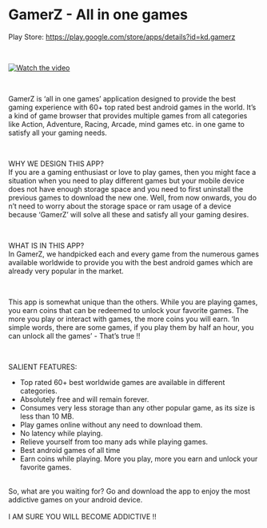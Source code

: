 # GamerZ - All in one games

Play Store: https://play.google.com/store/apps/details?id=kd.gamerz

<br/>

[![Watch the video](GamerZGIF.gif)](https://youtu.be/hFcwtnbrshg)

<br/>

GamerZ is ‘all in one games’ application designed to provide the best gaming experience with 60+ top rated best android games in the world. It’s a kind of game browser that provides multiple games from all categories like Action, Adventure, Racing, Arcade, mind games etc. in one game to satisfy all your gaming needs.

<br/>

WHY WE DESIGN THIS APP?<br/>
If you are a gaming enthusiast or love to play games, then you might face a situation when you need to play different games but your mobile device does not have enough storage space and you need to first uninstall the previous games to download the new one.
Well, from now onwards, you do n’t need to worry about the storage space or ram usage of a device because ‘GamerZ’ will solve all these and satisfy all your gaming desires.

<br/>

WHAT IS IN THIS APP?<br/>
In GamerZ, we handpicked each and every game from the numerous games available worldwide to provide you with the best android games which are already very popular in the market.<br/>

<br/>

This app is somewhat unique than the others. While you are playing games, you earn coins that can be redeemed to unlock your favorite games. The more you play or interact with games, the more coins you will earn. ‘In simple words, there are some games, if you play them by half an hour, you can unlock all the games’ - That’s true !!

<br/>

SALIENT FEATURES:<br/>
+ Top rated 60+ best worldwide games are available in different categories.<br/>
+ Absolutely free and will remain forever.<br/>
+ Consumes very less storage than any other popular game, as its size is less than 10 MB.<br/>
+ Play games online without any need to download them.<br/>
+ No latency while playing.<br/>
+ Relieve yourself from too many ads while playing games.<br/>
+ Best android games of all time<br/>
+ Earn coins while playing. More you play, more you earn and unlock your favorite games.<br/>
<br/>
So, what are you waiting for? Go and download the app to enjoy the most addictive games on your android device.<br/>
<br/>
I AM SURE YOU WILL BECOME ADDICTIVE !!<br/>
